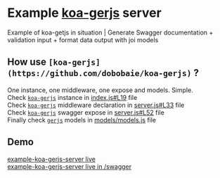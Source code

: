 # Example [koa-gerjs](https://github.com/dobobaie/koa-gerjs) server

Example of koa-getjs in situation | Generate Swagger documentation + validation input + format data output with joi models  

## How use `[koa-gerjs](https://github.com/dobobaie/koa-gerjs)` ?  

One instance, one middleware, one expose and models. Simple.  
Check [`koa-gerjs`](https://github.com/dobobaie/koa-gerjs) instance in [index.js#L19](https://github.com/dobobaie/example-koa-gerjs-server/blob/master/index.js#L19) file  
Check [`koa-gerjs`](https://github.com/dobobaie/koa-gerjs) middleware declaration in [server.js#L33](https://github.com/dobobaie/example-koa-gerjs-server/blob/master/server.js#L33) file  
Check [`koa-gerjs`](https://github.com/dobobaie/koa-gerjs) swagger expose in [server.js#L52](https://github.com/dobobaie/example-koa-gerjs-server/blob/master/server.js#L52) file  
Finally check [`gerjs`](https://github.com/dobobaie/gerjs) models in [models/models.js](https://github.com/dobobaie/example-koa-gerjs-server/blob/master/models/models.js) file  

## Demo

[example-koa-gerjs-server live](http://164.132.106.118:8989/)   
[example-koa-gerjs-server live in /swagger](http://164.132.106.118:8989/swagger)   
